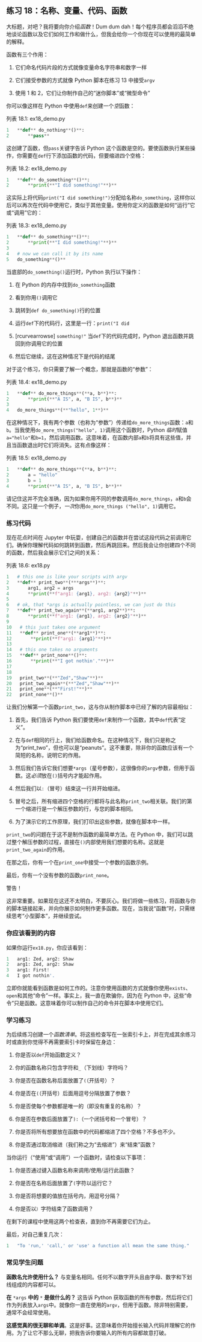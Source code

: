 ## 练习 18：名称、变量、代码、函数

大标题，对吧？我将要向你介绍*函数*！Dum dum dah！每个程序员都会滔滔不绝地谈论函数以及它们如何工作和做什么，但我会给你一个你现在可以使用的最简单的解释。

函数有三个作用：

1.  它们命名代码片段的方式就像变量命名字符串和数字一样

2.  它们接受参数的方式就像 Python 脚本在练习 13 中接受`argv`

3.  使用 1 和 2，它们让你制作自己的“迷你脚本”或“微型命令”

你可以像这样在 Python 中使用`def`来创建一个*空*函数：

列表 18.1: ex18_demo.py

```py
1   **def** do_nothing**()**:
2       **pass**
```

这创建了函数，但`pass`关键字告诉 Python 这个函数是空的。要使函数执行某些操作，你需要在`def`行下添加函数的代码，但要缩进四个空格：

列表 18.2: ex18_demo.py

```py
1   **def** do_something**()**:
2       **print(**"I did something!"**)**
```

这实际上将代码`print("I did something!")`分配给名称`do_something`，这样你以后可以再次在代码中使用它，类似于其他变量。使用你定义的函数是如何“运行”它或“调用”它的：

列表 18.3: ex18_demo.py

```py
1   **def** do_something**()**:
2       **print(**"I did something!"**)**
3
4   # now we can call it by its name
5   do_something**()**
```

当底部的`do_something()`运行时，Python 执行以下操作：

1.  在 Python 的内存中找到`do_something`函数

2.  看到你用`()`调用它

3.  跳转到`def do_something()`行的位置

4.  运行`def`下的代码行，这里是一行：`print("I did`

5.  [rcurvearrowse] `something!"` 当`def`下的代码完成时，Python 退出函数并跳回到你调用它的位置

6.  然后它继续，这在这种情况下是代码的结尾

对于这个练习，你只需要了解一个概念，那就是函数的“参数”：

列表 18.4: ex18_demo.py

```py
1   **def** do_more_things**(**a, b**)**:
2       **print(**"A IS", a, "B IS", b**)**
3
4   do_more_things**(**"hello", 1**)**
```

在这种情况下，我有两个参数（也称为“参数”）传递给`do_more_things`函数：`a`和`b`。当我使用`do_more_things("hello", 1)`调用这个函数时，Python *临时*赋值`a="hello"`和`b=1`，然后调用函数。这意味着，在函数内部`a`和`b`将具有这些值，并且当函数退出时它们将消失。这有点像这样：

列表 18.5: ex18_demo.py

```py
1   **def** do_more_things**(**a, b**)**:
2       a = "hello"
3       b = 1
4       **print(**"A IS", a, "B IS", b**)**
```

请记住这并不完全准确，因为如果你用不同的参数调用`do_more_things`，`a`和`b`会不同。这只是一个例子，*一次*你用`do_more_things ("hello", 1)`调用它。

### 练习代码

现在花点时间在 Jupyter 中玩耍，创建自己的函数并在尝试这段代码之前调用它们。确保你理解代码如何跳转到函数，然后再跳回来。然后我会让你创建四个不同的函数，然后我会展示它们之间的关系：

列表 18.6: ex18.py

```py
1   # this one is like your scripts with argv
2   **def** print_two**(***args**)**:
3       arg1, arg2 = args
4       **print(**f"arg1: {arg1}, arg2: {arg2}"**)**
5
6   # ok, that *args is actually pointless, we can just do this
7   **def** print_two_again**(**arg1, arg2**)**:
8       **print(**f"arg1: {arg1}, arg2: {arg2}"**)**
9
10   # this just takes one argument
11   **def** print_one**(**arg1**)**:
12       **print(**f"arg1: {arg1}"**)**
13
14   # this one takes no arguments
15   **def** print_none**()**:
16       **print(**"I got nothin'."**)**
17
18
19   print_two**(**"Zed","Shaw"**)**
20   print_two_again**(**"Zed","Shaw"**)**
21   print_one**(**"First!"**)**
22   print_none**()**
```

让我们分解第一个函数`print_two`，这与你从制作脚本中已经了解的内容最相似：

1.  首先，我们告诉 Python 我们要使用`def`来制作一个函数，其中`def`代表“定义”。

2.  在与`def`相同的行上，我们给函数命名。在这种情况下，我们只是称之为“print_two”，但也可以是“peanuts”。这不重要，除非你的函数应该有一个简短的名称，说明它的作用。

3.  然后我们告诉它我们想要`*args`（星号参数），这很像你的`argv`参数，但用于函数。这*必须*放在`()`括号内才能起作用。

4.  然后我们以`:`（冒号）结束这一行并开始缩进。

5.  冒号之后，所有缩进四个空格的行都将与此名称`print_two`相关联。我们的第一个缩进行是一个解压参数的行，与您的脚本相同。

6.  为了演示它的工作原理，我们打印出这些参数，就像在脚本中一样。

`print_two`的问题在于这不是制作函数的最简单方法。在 Python 中，我们可以跳过整个解压参数的过程，直接在`()`内部使用我们想要的名称。这就是`print_two_again`的作用。

在那之后，你有一个在`print_one`中接受一个参数的函数示例。

最后，你有一个没有参数的函数`print_none`。

警告！

这非常重要。如果现在这还不太明白，不要灰心。我们将做一些练习，将函数与你的脚本链接起来，并向你展示如何制作更多函数。现在，当我说“函数”时，只需继续思考“小型脚本”，并继续尝试。

### 你应该看到的内容

如果你运行`ex18.py`，你应该看到：

```py
1   arg1: Zed, arg2: Shaw
2   arg1: Zed, arg2: Shaw
3   arg1: First!
4   I got nothin'.
```

立即你就能看到函数是如何工作的。注意你使用函数的方式就像你使用`exists`、`open`和其他“命令”一样。事实上，我一直在欺骗你，因为在 Python 中，这些“命令”只是函数。这意味着你可以制作自己的命令并在脚本中使用它们。

### 学习练习

为后续练习创建一个*函数清单*。将这些检查写在一张索引卡上，并在完成其余练习时或直到你觉得不再需要索引卡时保留在身边：

1.  你是否以`def`开始函数定义？

2.  你的函数名称只包含字符和`_`（下划线）字符吗？

3.  你是否在函数名称后面放置了`(`（开括号）？

4.  你是否在`(`（开括号）后面用逗号分隔放置了参数？

5.  你是否使每个参数都是唯一的（即没有重复的名称）？

6.  你是否在参数后面放置了`):`（一个闭括号和一个冒号）？

7.  你是否将所有想要放在函数中的代码都缩进了四个空格？不多也不少。

8.  你是否通过取消缩进（我们称之为“去缩进”）来“结束”函数？

当你运行（“使用”或“调用”）一个函数时，请检查以下事项：

1.  你是否通过键入函数名称来调用/使用/运行此函数？

2.  你是否在名称后面放置了`(`字符以运行它？

3.  你是否将想要的值放在括号内，用逗号分隔？

4.  你是否以`）`字符结束了函数调用？

在剩下的课程中使用这两个检查表，直到你不再需要它们为止。

最后，对自己重复几次：

```py
1   "To 'run,' 'call,' or 'use' a function all mean the same thing."
```

### 常见学生问题

**函数名允许使用什么？** 与变量名相同。任何不以数字开头且由字母、数字和下划线组成的内容都可以。

**在** `*args` **中的** `*` **是做什么的？** 这告诉 Python 获取函数的所有参数，然后将它们作为列表放入`args`中。就像你一直在使用的`argv`，但用于函数。除非特别需要，通常不会经常使用。

**这感觉真的很无聊和单调**。这是好事。这意味着你开始擅长输入代码并理解它的作用。为了让它不那么无聊，把我告诉你要输入的所有内容都故意打破。

